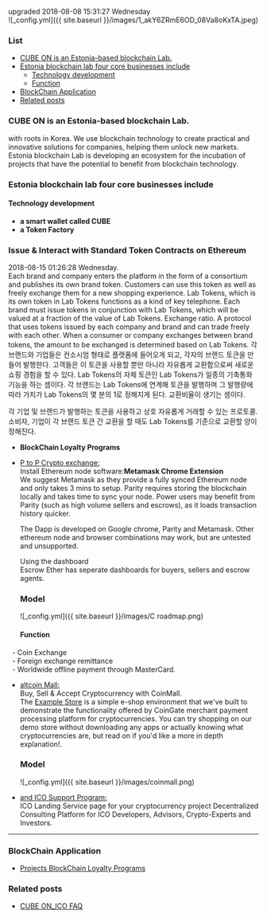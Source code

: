 
upgraded 2018-08-08 15:31:27 Wednesday  
![_config.yml]({{ site.baseurl }}/images/1_akY6ZRmE6OD_08Va8oKxTA.jpeg)
### List
- [CUBE ON is an Estonia-based blockchain Lab.](#cube-on-is-an-estonia-based-blockchain-lab)
- [Estonia blockchain lab four core businesses include](#estonia-blockchain-lab-four-core-businesses-include)
  * [Technology development](#technology-development)
  * [Function](#function)
- [BlockChain Application](#blockchain-application)
- [Related posts](#related-posts)


### CUBE ON is an Estonia-based blockchain Lab.   
with roots in Korea. We use blockchain technology to create practical and innovative solutions for companies, helping them unlock new markets. Estonia blockchain Lab is developing an ecosystem for the incubation of projects that have the potential to benefit from blockchain technology.

### Estonia blockchain lab four core businesses include  
#### Technology development
 - **a smart wallet called CUBE**
 - **a Token Factory** 
 ### Issue & Interact with Standard Token Contracts on Ethereum
   2018-08-15 01:26:28 Wednesday.  
   Each brand and company enters the platform in the form of a consortium and publishes its own brand token. 
   Customers can use this token as well as freely exchange them for a new shopping experience. 
   Lab Tokens, which is its own token in Lab Tokens functions as a kind of key telephone. Each brand must issue tokens in conjunction
   with Lab Tokens, which will be valued at a fraction of the value of Lab Tokens. Exchange ratio. A protocol that uses tokens issued by
   each company and brand and can trade freely with each other.
   When a consumer or company exchanges between brand tokens, the amount to be exchanged is determined based on Lab Tokens.
   각 브랜드와 기업들은 컨소시엄 형태로 플랫폼에 들어오게 되고, 각자의 브랜드 토큰을 만들어 발행한다. 고객들은 이 토큰을 사용할 뿐만 아니라 
   자유롭게 교환함으로써 새로운 쇼핑 경험을 할 수 있다. 
   Lab Tokens의 자체 토큰인 Lab Tokens가 일종의 기축통화 기능을 하는 셈이다. 각 브랜드는 Lab Tokens에 연계해 토큰을 발행하며 그 발행량에 따라 
   가치가 Lab Tokens의 몇 분의 1로 정해지게 된다. 교환비율이 생기는 셈이다.

   각 기업 및 브랜드가 발행하는 토큰을 사용하고 상호 자유롭게 거래할 수 있는 프로토콜. 소비자, 기업이 각 브랜드 토큰 간 교환을 할 때도 
   Lab Tokens를 기준으로 교환할 양이 정해진다.

 - **BlockChain Loyalty Programs**
 - [P to P Crypto exchange:](https://github.com/wooriapt/Peer-to-Peer-Crypto-exchange "P to P Crypto exchange")  
   Install Ethereum node software:**Metamask Chrome Extension**  
   We suggest Metamask as they provide a fully synced Ethereum node and only takes 3 mins to setup. 
   Parity requires storing the   blockchain locally and takes time to sync your node. Power users may benefit from Parity 
   (such as high volume sellers and escrows), as it loads transaction history quicker.

   The Dapp is developed on Google chrome, Parity and Metamask. Other ethereum node and browser combinations may work, 
   but are untested and unsupported.

   Using the dashboard  
   Escrow Ether has seperate dashboards for buyers, sellers and escrow agents.  
   ### Model    
   ![_config.yml]({{ site.baseurl }}/images/C roadmap.png)    
   #### Function
       - Coin Exchange  
       - Foreign exchange remittance  
       - Worldwide offline payment through MasterCard.
     
     
 - [altcoin Mall:](https://github.com/wooriapt/Coin-Mall "altcoin Mall:")   
   Buy, Sell & Accept Cryptocurrency with CoinMall.  
   The [Example Store](https://example.coingate.com/ "Example Store") is a simple e-shop environment that we've built to demonstrate the    functionality offered by CoinGate merchant payment processing platform for cryptocurrencies. You can try shopping on our demo store
   without downloading any apps or actually knowing what cryptocurrencies are, but read on if you'd like a more in depth explanation!.
   
   ### Model      
   ![_config.yml]({{ site.baseurl }}/images/coinmall.png)  
   
 - [and ICO Support Program:](http://cubeon.co.in "and ICO Support Program:")    
   ICO Landing Service page for your cryptocurrency project
   Decentralized Consulting Platform for ICO Developers, Advisors, Crypto-Experts and Investors.  

---
### BlockChain Application
- [Projects BlockChain Loyalty Programs](https://wooriapt.github.io/wooriapt.github.io/Loyalty-Programsv/ "Projects BlockChain Loyalty Programs")  


### Related posts  
- [CUBE ON_ICO FAQ](https://wooriapt.github.io/wooriapt.github.io/CUBE_ON_ICO_FAQ/ "FAQ")
